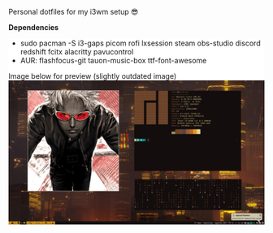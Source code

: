 Personal dotfiles for my i3wm setup 😎

<b>Dependencies</b>
<div style="background-color:white">
<ul>
 <li>sudo pacman -S i3-gaps picom rofi lxsession steam obs-studio discord redshift fcitx alacritty pavucontrol</li>
 <li>AUR: flashfocus-git tauon-music-box ttf-font-awesome</li>
</ul>

Image below for preview (slightly outdated image)
<img src="image.png">
